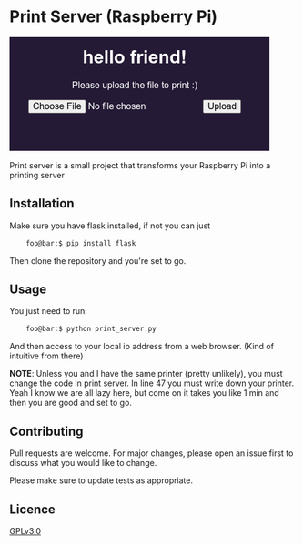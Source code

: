 # Print Server (Raspberry Pi) 

![alt text](img_print.png)

Print server is a small project that transforms your Raspberry Pi into a printing
server 

## Installation

Make sure you have flask installed, if not you can just
```bash
    foo@bar:$ pip install flask
```
Then clone the repository and you're set to go.

## Usage

You just need to run:

```bash
    foo@bar:$ python print_server.py
```

And then access to your local ip address from a web browser. (Kind of intuitive
from there)

**NOTE**: Unless you and I have the same printer (pretty unlikely), you must 
change the code in print server. In line 47 you must write down your printer.
Yeah I know we are all lazy here, but come on it takes you like 1 min and then
you are good and set to go.

## Contributing
Pull requests are welcome. For major changes, please open an issue first to 
discuss what you would like to change.

Please make sure to update tests as appropriate.

## Licence
[GPLv3.0](https://www.gnu.org/licenses/gpl-3.0.en.html)
